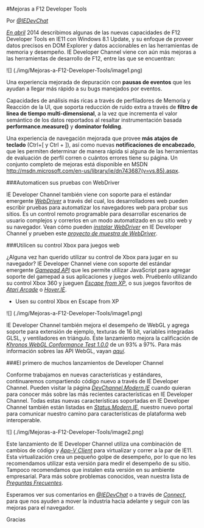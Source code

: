 <properties
	pageTitle="Mejoras a F12 Developer Tools"
	description="Mejoras a F12 Developer Tools"
	services="ie"
	documentationCenter=""
	authors="andygonusa"
	manager=""
	editor="andygonusa"/>

<tags
	ms.service="ie"
	ms.workload="identity"
	ms.tgt_pltfrm="na"
	ms.devlang="na"
	ms.topic="how-to-article"
	ms.date="05/16/2016"
	ms.author="andygonusa"/>




#Mejoras a F12 Developer Tools

Por [*@IEDevChat*](https://twitter.com/IEDevChat)

*[En abril](http://blogs.msdn.com/b/ie/archive/2014/04/14/what-s-new-in-f12-with-windows-8-1-update.aspx)*
2014 describimos algunas de las nuevas capacidades de F12 Developer
Tools en IE11 con Windows 8.1 Update, y su enfoque de proveer datos
precisos en DOM Explorer y datos accionables en las herramientas de
memoria y desempeño. IE Developer Channel viene con aún más mejoras a
las herramientas de desarrollo de F12, entre las que se encuentran:

![] (./img/Mejoras-a-F12-Developer-Tools/image1.png)

Una experiencia mejorada de depuración con **pausas de eventos** que
   les ayudan a llegar más rápido a su bugs manejados por eventos.

Capacidades de análisis más ricas a través de perfiladores de
   Memoria y Reacción de la UI, que soporta reducción de ruido extra a
   través de **filtro de línea de tiempo multi-dimensional**, a la vez
   que incrementa el valor semántico de los datos reportados al
   resaltar instrumentación basada **performance.measure()** y
   **dominator folding**.

Una experiencia de navegación mejorada que provee **más atajos de
   teclado** (Ctrl+\[ y Ctrl + \]), así como nuevas **notificaciones de
   encabezado**, que les permiten determinar de manera rápida si alguna
   de las herramientas de evaluación de perfil corren o cuántos errores
   tiene su página. Un conjunto completo de mejoras está disponible en
   MSDN http://msdn.microsoft.com/en-us/library/ie/dn743687(v=vs.85).aspx.

###Automaticen sus pruebas con WebDriver


IE Developer Channel también viene con soporte para el estándar
emergente [*WebDriver*](http://www.w3.org/TR/webdriver/) a través del
cual, los desarrolladores web pueden escribir pruebas para automatizar
los navegadores web para probar sus sitios. Es un control remoto
programable para desarrollar escenarios de usuario complejos y correrlos
en un modo automatizado en su sitio web y su navegador. Vean cómo pueden
[*instalar
WebDriver*](http://msdn.microsoft.com/en-us/library/ie/dn725045(v=vs.85).aspx)
en IE Developer Channel y prueben este [*proyecto de muestra de
WebDriver*](http://go.microsoft.com/fwlink/?LinkId=401000).

###Utilicen su control Xbox para juegos web


¿Alguna vez han querido utilizar su control de Xbox para jugar en su
navegador? IE Developer Channel viene con soporte del estándar emergente
[*Gamepad API*](http://go.microsoft.com/fwlink/?LinkId=398250) que les
permite utilizar JavaScript para agregar soporte del gamepad a sus
aplicaciones y juegos web. Pruébenlo utilizando su control Xbox 360 y
jueguen [*Escape from
XP*](http://go.microsoft.com/fwlink/?LinkId=398253), o sus juegos
favoritos de [*Atari Arcade*](http://atari.com/arcade) o
[*Hover.IE*](http://hover.ie/).

- Usen su control Xbox en Escape from XP

![] (./img/Mejoras-a-F12-Developer-Tools/image1.png)

IE Developer Channel también mejora el desempeño de WebGL y agrega
soporte para extensión de ejemplo, texturas de 16 bit, variables
integradas GLSL, y ventiladores en triángulo. Este lanzamiento mejora la
calificación de [*Khronos WebGL Conformance Test
1.0.0*](https://www.khronos.org/registry/webgl/conformance-suites/1.0.0/webgl-conformance-tests.html)
de un 93% a 97%. Para más información sobres las API WebGL, vayan
[*aquí*](http://msdn.microsoft.com/en-us/library/ie/dn725046(v=vs.85).aspx).

###El primero de muchos lanzamientos de Developer Channel


Conforme trabajamos en nuevas características y estándares,
continuaremos compartiendo código nuevo a través de IE Developer
Channel. Pueden visitar la página
[*DevChannel.Modern.IE*](http://devchannel.modern.ie/) cuando quieran
para conocer más sobre las más recientes características en IE Developer
Channel. Todas estas nuevas características soportadas en IE Developer
Channel también están listadas en
[*Status.Modern.IE*](http://status.modern.ie/), nuestro nuevo portal
para comunicar nuestro camino para características de plataforma web
interoperable.

![] (./img/Mejoras-a-F12-Developer-Tools/image2.png)

Este lanzamiento de IE Developer Channel utiliza una combinación de
cambios de código y [*App-V
Client*](http://technet.microsoft.com/en-us/windows/hh826068.aspx) para
virtualizar y correr a la par de IE11. Esta virtualización crea un
pequeño golpe de desempeño, por lo que no les recomendamos utilizar esta
versión para medir el desempeño de su sitio. Tampoco recomendamos que
instalen esta versión en su ambiente empresarial. Para más sobre
problemas conocidos, vean nuestra lista de [*Preguntas
Frecuentes*](http://msdn.microsoft.com/en-us/library/ie/dn725043(v=vs.85).aspx).

Esperamos ver sus comentarios en
[*@IEDevChat*](https://twitter.com/IEDevChat) o a través de
[*Connect*](http://connect.microsoft.com/ie), para que nos ayuden a
mover la industria hacia adelante y seguir con las mejoras para el
navegador.

Gracias

